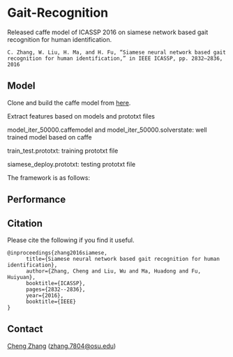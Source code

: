 # Gait-Recognition
Released caffe model of ICASSP 2016 on siamese network based gait recognition for human identification. 
```
C. Zhang, W. Liu, H. Ma, and H. Fu, “Siamese neural network based gait recognition for human identification,” in IEEE ICASSP, pp. 2832–2836, 2016
```
## Model
Clone and build the caffe model from [here](https://github.com/BVLC/caffe).

Extract features based on models and prototxt files

model_iter_50000.caffemodel and model_iter_50000.solverstate: well trained model based on caffe

train_test.prototxt: training prototxt file

siamese_deploy.prototxt: testing prototxt file

The framework is as follows:

## Performance

## Citation
Please cite the following if you find it useful.
```
@inproceedings{zhang2016siamese,
      title={Siamese neural network based gait recognition for human identification},
      author={Zhang, Cheng and Liu, Wu and Ma, Huadong and Fu, Huiyuan},
      booktitle={ICASSP},
      pages={2832--2836},
      year={2016},
      booktitle={IEEE}
}
```

## Contact
[Cheng Zhang](https://github.com/czhang0528) (zhang.7804@osu.edu)
